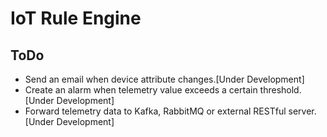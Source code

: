 # IoT Rule Engine


## ToDo
- Send an email when device attribute changes.[Under Development]
- Create an alarm when telemetry value exceeds a certain threshold.[Under Development]
- Forward telemetry data to Kafka, RabbitMQ or external RESTful server.[Under Development]
 
